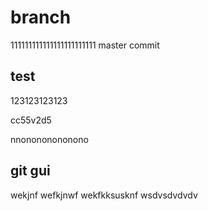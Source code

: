 # branch
111111111111111111111111
master
commit


## test


123123123123

cc55v2d5

nnonononononono

## git gui
wekjnf
wefkjnwf
wekfkksusknf
wsdvsdvdvdv